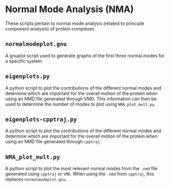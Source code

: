 # Normal Mode Analysis (NMA)
These scripts pertain to normal mode analysis (related to principle component
analysis) of protein complexes.


## `normalmodeplot.gnu`
A gnuplot script used to generate graphs of the first three normal modes for a
specific system.

## `eigenplots.py`
A python script to plot the contributions of the different normal modes and
determine which are important for the overall motion of the protein when using
an NMD file generated through VMD.
This information can then be used to determine the number of modes to plot
using `NMA_plot_mult.py`.

## `eigenplots-cpptraj.py`
A python script to plot the contributions of the different normal modes and
determine which are important for the overall motion of the protein when using
an NMD file generated through `cpptraj`.

## `NMA_plot_mult.py`
A python script to plot the most relevant normal modes from the `.nmd` file
generated using `cpptraj` or `VMD`.
When using the `.nmd` from `cpptraj`, this replaces `normalmodeplot.gnu`.
